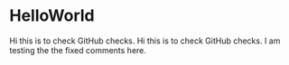 # HelloWorld
Hi this is to check GitHub checks.
Hi this is to check GitHub checks.
I am testing the the fixed comments here.
